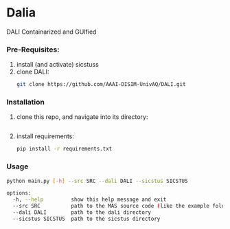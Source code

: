 # Dalia
DALI Containarized and GUIfied

### Pre-Requisites:

1. install (and activate) sicstuss
2. clone DALI:
    ```sh
    git clone https://github.com/AAAI-DISIM-UnivAQ/DALI.git
    ```

### Installation 

1. clone this repo, and navigate into its directory:
    ```sh
    ```
2. install requirements:
    ```sh
    pip install -r requirements.txt
    ```

### Usage
```sh
python main.py [-h] --src SRC --dali DALI --sicstus SICSTUS

options:
  -h, --help         show this help message and exit
  --src SRC          path to the MAS source code (like the example folder in this repository)
  --dali DALI        path to the dali directory
  --sicstus SICSTUS  path to the sicstus directory
```